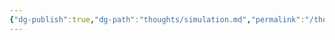 ```yaml
---
{"dg-publish":true,"dg-path":"thoughts/simulation.md","permalink":"/thoughts/simulation/","hide":true}
---
```


